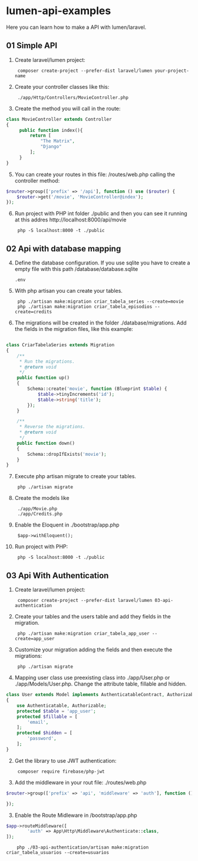 # lumen-api-examples
Here you can learn how to make a API with lumen/laravel.


## 01 Simple API

1. Create laravel/lumen project: 

        composer create-project --prefer-dist laravel/lumen your-project-name

3. Create your controller classes like this:  

        ./app/Http/Controllers/MovieController.php

4. Create the method you will call in the route:
```php
class MovieController extends Controller
{
     public function index(){
         return [
             "The Matrix",
             "Django"
         ];
     }
}
```
5. You can create your routes in this file: /routes/web.php calling the controller method: 
```php
$router->group(['prefix' => '/api'], function () use ($router) {
    $router->get('/movie', 'MovieController@index');
});
```

6. Run project with PHP int folder ./public and then you can see it running at this addres http://localhost:8000/api/movie

        php -S localhost:8000 -t ./public


## 02 Api with database mapping


4.  Define the database configuration. If you use sqlite you have to create a empty file with this path /database/database.sqlite

        .env

5. With php artisan you can create your tables.

        php ./artisan make:migration criar_tabela_series --create=movie
        php ./artisan make:migration criar_tabela_episodios --create=credits

6.  The migrations will be created in the folder ./database/migrations. Add the fields in the migration files, like this example: 
```php

class CriarTabelaSeries extends Migration
{
    /**
     * Run the migrations.
     * @return void
     */
    public function up()
    {
        Schema::create('movie', function (Blueprint $table) {
            $table->tinyIncrements('id');
            $table->string('title');
        });
    }

    /**
     * Reverse the migrations.
     * @return void
     */
    public function down()
    {
        Schema::dropIfExists('movie');
    }
}

```

7. Execute php artisan migrate to create your tables.  

        php ./artisan migrate

6. Create the models like 

        ./app/Movie.php 
        ./app/Credits.php 

7. Enable the Eloquent in ./bootstrap/app.php

        $app->withEloquent();

8. Run project with PHP:  

        php -S localhost:8000 -t ./public

## 03 Api With Authentication 

1. Create laravel/lumen project: 

        composer create-project --prefer-dist laravel/lumen 03-api-authentication

2. Create your tables and the users table and add they fields in the migration. 

        php ./artisan make:migration criar_tabela_app_user --create=app_user

3. Customize your migration adding the fields and then execute the migrations: 

        php ./artisan migrate

3. Mapping user class use preexisting class into ./app/User.php or ./app/Models/User.php. 
Change the attribute table, fillable and hidden. 

```php
class User extends Model implements AuthenticatableContract, AuthorizableContract
{
    use Authenticatable, Authorizable;
    protected $table = 'app_user';
    protected $fillable = [
        'email',
    ];
    protected $hidden = [
        'password',
    ];
}
```



2. Get the library to use JWT authentication:

        composer require firebase/php-jwt

2. Add the middleware in your rout file: ./routes/web.php 
```php
$router->group(['prefix' => 'api', 'middleware' => 'auth'], function () use ($router) {

});
```
3. Enable the Route Midleware in /bootstrap/app.php

```php
$app->routeMiddleware([
        'auth' => App\Http\Middleware\Authenticate::class,
]);
```

        php ./03-api-authentication/artisan make:migration criar_tabela_usuarios --create=usuarios


